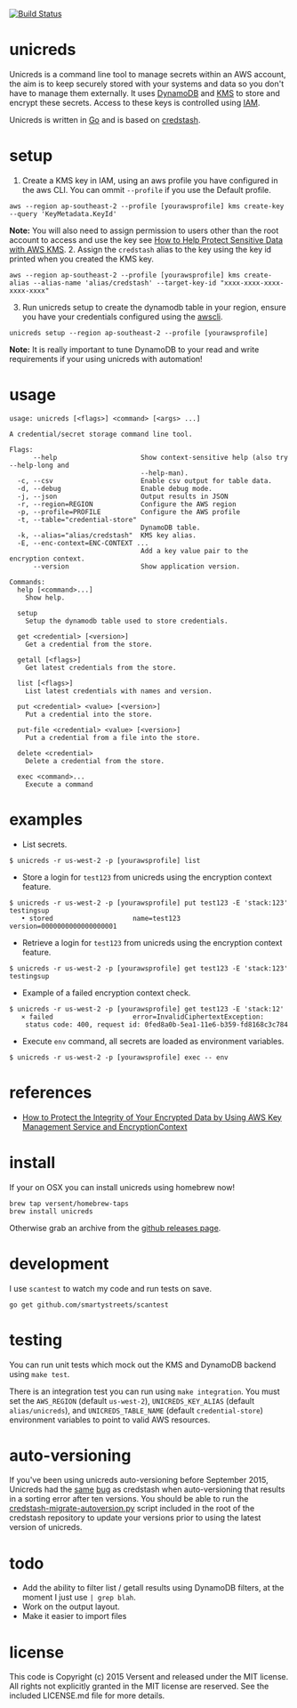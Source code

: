 [![Build Status](https://travis-ci.org/Versent/unicreds.svg?branch=master)](https://travis-ci.org/Versent/unicreds)

# unicreds

Unicreds is a command line tool to manage secrets within an AWS account, the aim is to keep securely stored
with your systems and data so you don't have to manage them externally. It uses [DynamoDB](https://aws.amazon.com/dynamodb/) and [KMS](https://aws.amazon.com/kms/) to store and
encrypt these secrets. Access to these keys is controlled using [IAM](https://aws.amazon.com/iam/).

Unicreds is written in [Go](https://golang.org/) and is based on [credstash](https://github.com/fugue/credstash).

# setup

1. Create a KMS key in IAM, using an aws profile you have configured in the aws CLI. You can ommit `--profile` if you use the Default profile.
```
aws --region ap-southeast-2 --profile [yourawsprofile] kms create-key --query 'KeyMetadata.KeyId'
```
**Note:** You will also need to assign permission to users other than the root account to access and use the key see [How to Help Protect Sensitive Data with AWS KMS](https://blogs.aws.amazon.com/security/post/Tx79IILINW04DC/How-to-Help-Protect-Sensitive-Data-with-AWS-KMS).
2. Assign the `credstash` alias to the key using the key id printed when you created the KMS key.
```
aws --region ap-southeast-2 --profile [yourawsprofile] kms create-alias --alias-name 'alias/credstash' --target-key-id "xxxx-xxxx-xxxx-xxxx-xxxx"
```
3. Run unicreds setup to create the dynamodb table in your region, ensure you have your credentials configured using the [awscli](https://aws.amazon.com/cli/).
```
unicreds setup --region ap-southeast-2 --profile [yourawsprofile]
```
**Note:** It is really important to tune DynamoDB to your read and write requirements if your using unicreds with automation!

# usage

```
usage: unicreds [<flags>] <command> [<args> ...]

A credential/secret storage command line tool.

Flags:
      --help                     Show context-sensitive help (also try --help-long and
                                 --help-man).
  -c, --csv                      Enable csv output for table data.
  -d, --debug                    Enable debug mode.
  -j, --json                     Output results in JSON
  -r, --region=REGION            Configure the AWS region
  -p, --profile=PROFILE          Configure the AWS profile
  -t, --table="credential-store"  
                                 DynamoDB table.
  -k, --alias="alias/credstash"  KMS key alias.
  -E, --enc-context=ENC-CONTEXT ...  
                                 Add a key value pair to the encryption context.
      --version                  Show application version.

Commands:
  help [<command>...]
    Show help.

  setup
    Setup the dynamodb table used to store credentials.

  get <credential> [<version>]
    Get a credential from the store.

  getall [<flags>]
    Get latest credentials from the store.

  list [<flags>]
    List latest credentials with names and version.

  put <credential> <value> [<version>]
    Put a credential into the store.

  put-file <credential> <value> [<version>]
    Put a credential from a file into the store.

  delete <credential>
    Delete a credential from the store.

  exec <command>...
    Execute a command
```

# examples

* List secrets.
```
$ unicreds -r us-west-2 -p [yourawsprofile] list
```
* Store a login for `test123` from unicreds using the encryption context feature.
```
$ unicreds -r us-west-2 -p [yourawsprofile] put test123 -E 'stack:123' testingsup
   • stored                    name=test123 version=0000000000000000001
```

* Retrieve a login for `test123` from unicreds using the encryption context feature.
```
$ unicreds -r us-west-2 -p [yourawsprofile] get test123 -E 'stack:123'
testingsup
```

* Example of a failed encryption context check.
```
$ unicreds -r us-west-2 -p [yourawsprofile] get test123 -E 'stack:12'
   ⨯ failed                    error=InvalidCiphertextException:
	status code: 400, request id: 0fed8a0b-5ea1-11e6-b359-fd8168c3c784
```

* Execute `env` command, all secrets are loaded as environment variables.
```
$ unicreds -r us-west-2 -p [yourawsprofile] exec -- env
```

# references

* [How to Protect the Integrity of Your Encrypted Data by Using AWS Key Management Service and EncryptionContext](https://blogs.aws.amazon.com/security/post/Tx2LZ6WBJJANTNW/How-to-Protect-the-Integrity-of-Your-Encrypted-Data-by-Using-AWS-Key-Management)

# install

If your on OSX you can install unicreds using homebrew now!

```
brew tap versent/homebrew-taps
brew install unicreds
```

Otherwise grab an archive from the [github releases page](https://github.com/Versent/unicreds/releases).

# development

I use `scantest` to watch my code and run tests on save.

```
go get github.com/smartystreets/scantest
```

# testing
You can run unit tests which mock out the KMS and DynamoDB backend using `make test`.

There is an integration test you can run using `make integration`. You must set the `AWS_REGION` (default `us-west-2`), `UNICREDS_KEY_ALIAS` (default `alias/unicreds`), and `UNICREDS_TABLE_NAME` (default `credential-store`) environment variables to point to valid AWS resources.

# auto-versioning

If you've been using unicreds auto-versioning before September 2015, Unicreds had the [same](https://github.com/fugue/credstash/issues/51) [bug](https://github.com/Versent/unicreds/issues/34) as credstash when auto-versioning that results in a sorting error after ten versions. You should be able to run the [credstash-migrate-autoversion.py](https://github.com/fugue/credstash/blob/master/credstash-migrate-autoversion.py) script included in the root of the credstash repository to update your versions prior to using the latest version of unicreds.

# todo

* Add the ability to filter list / getall results using DynamoDB filters, at the moment I just use `| grep blah`.
* Work on the output layout.
* Make it easier to import files

# license

This code is Copyright (c) 2015 Versent and released under the MIT license. All rights not explicitly granted in the MIT license are reserved. See the included LICENSE.md file for more details.
